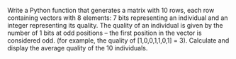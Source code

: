 Write a Python function that generates a matrix with 10 rows, each row containing vectors with 8 elements: 7 bits
representing an individual and an integer representing its quality. The quality of an individual is given by the number
of 1 bits at odd positions – the first position in the vector is considered odd. (for example, the quality
of [1,0,0,1,1,0,1] = 3). Calculate and display the average quality of the 10 individuals.